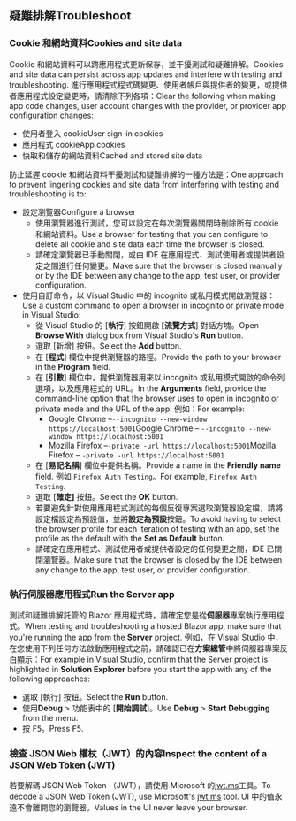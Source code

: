 ## <a name="troubleshoot"></a><span data-ttu-id="be1b2-101">疑難排解</span><span class="sxs-lookup"><span data-stu-id="be1b2-101">Troubleshoot</span></span>

### <a name="cookies-and-site-data"></a><span data-ttu-id="be1b2-102">Cookie 和網站資料</span><span class="sxs-lookup"><span data-stu-id="be1b2-102">Cookies and site data</span></span>

<span data-ttu-id="be1b2-103">Cookie 和網站資料可以跨應用程式更新保存，並干擾測試和疑難排解。</span><span class="sxs-lookup"><span data-stu-id="be1b2-103">Cookies and site data can persist across app updates and interfere with testing and troubleshooting.</span></span> <span data-ttu-id="be1b2-104">進行應用程式程式碼變更、使用者帳戶與提供者的變更，或提供者應用程式設定變更時，請清除下列各項：</span><span class="sxs-lookup"><span data-stu-id="be1b2-104">Clear the following when making app code changes, user account changes with the provider, or provider app configuration changes:</span></span>

* <span data-ttu-id="be1b2-105">使用者登入 cookie</span><span class="sxs-lookup"><span data-stu-id="be1b2-105">User sign-in cookies</span></span>
* <span data-ttu-id="be1b2-106">應用程式 cookie</span><span class="sxs-lookup"><span data-stu-id="be1b2-106">App cookies</span></span>
* <span data-ttu-id="be1b2-107">快取和儲存的網站資料</span><span class="sxs-lookup"><span data-stu-id="be1b2-107">Cached and stored site data</span></span>

<span data-ttu-id="be1b2-108">防止延遲 cookie 和網站資料干擾測試和疑難排解的一種方法是：</span><span class="sxs-lookup"><span data-stu-id="be1b2-108">One approach to prevent lingering cookies and site data from interfering with testing and troubleshooting is to:</span></span>

* <span data-ttu-id="be1b2-109">設定瀏覽器</span><span class="sxs-lookup"><span data-stu-id="be1b2-109">Configure a browser</span></span>
  * <span data-ttu-id="be1b2-110">使用瀏覽器進行測試，您可以設定在每次瀏覽器關閉時刪除所有 cookie 和網站資料。</span><span class="sxs-lookup"><span data-stu-id="be1b2-110">Use a browser for testing that you can configure to delete all cookie and site data each time the browser is closed.</span></span>
  * <span data-ttu-id="be1b2-111">請確定瀏覽器已手動關閉，或由 IDE 在應用程式、測試使用者或提供者設定之間進行任何變更。</span><span class="sxs-lookup"><span data-stu-id="be1b2-111">Make sure that the browser is closed manually or by the IDE between any change to the app, test user, or provider configuration.</span></span>
* <span data-ttu-id="be1b2-112">使用自訂命令，以 Visual Studio 中的 incognito 或私用模式開啟瀏覽器：</span><span class="sxs-lookup"><span data-stu-id="be1b2-112">Use a custom command to open a browser in incognito or private mode in Visual Studio:</span></span>
  * <span data-ttu-id="be1b2-113">從 Visual Studio 的 [**執行**] 按鈕開啟 **[流覽方式**] 對話方塊。</span><span class="sxs-lookup"><span data-stu-id="be1b2-113">Open **Browse With** dialog box from Visual Studio's **Run** button.</span></span>
  * <span data-ttu-id="be1b2-114">選取 [新增] 按鈕。</span><span class="sxs-lookup"><span data-stu-id="be1b2-114">Select the **Add** button.</span></span>
  * <span data-ttu-id="be1b2-115">在 [**程式**] 欄位中提供瀏覽器的路徑。</span><span class="sxs-lookup"><span data-stu-id="be1b2-115">Provide the path to your browser in the **Program** field.</span></span>
  * <span data-ttu-id="be1b2-116">在 [**引數**] 欄位中，提供瀏覽器用來以 incognito 或私用模式開啟的命令列選項，以及應用程式的 URL。</span><span class="sxs-lookup"><span data-stu-id="be1b2-116">In the **Arguments** field, provide the command-line option that the browser uses to open in incognito or private mode and the URL of the app.</span></span> <span data-ttu-id="be1b2-117">例如：</span><span class="sxs-lookup"><span data-stu-id="be1b2-117">For example:</span></span>
    * <span data-ttu-id="be1b2-118">Google Chrome &ndash;`--incognito --new-window https://localhost:5001`</span><span class="sxs-lookup"><span data-stu-id="be1b2-118">Google Chrome &ndash; `--incognito --new-window https://localhost:5001`</span></span>
    * <span data-ttu-id="be1b2-119">Mozilla Firefox &ndash;`-private -url https://localhost:5001`</span><span class="sxs-lookup"><span data-stu-id="be1b2-119">Mozilla Firefox &ndash; `-private -url https://localhost:5001`</span></span>
  * <span data-ttu-id="be1b2-120">在 [**易記名稱**] 欄位中提供名稱。</span><span class="sxs-lookup"><span data-stu-id="be1b2-120">Provide a name in the **Friendly name** field.</span></span> <span data-ttu-id="be1b2-121">例如 `Firefox Auth Testing`。</span><span class="sxs-lookup"><span data-stu-id="be1b2-121">For example, `Firefox Auth Testing`.</span></span>
  * <span data-ttu-id="be1b2-122">選取 [**確定]** 按鈕。</span><span class="sxs-lookup"><span data-stu-id="be1b2-122">Select the **OK** button.</span></span>
  * <span data-ttu-id="be1b2-123">若要避免針對使用應用程式測試的每個反復專案選取瀏覽器設定檔，請將設定檔設定為預設值，並將**設定為預設**按鈕。</span><span class="sxs-lookup"><span data-stu-id="be1b2-123">To avoid having to select the browser profile for each iteration of testing with an app, set the profile as the default with the **Set as Default** button.</span></span>
  * <span data-ttu-id="be1b2-124">請確定在應用程式、測試使用者或提供者設定的任何變更之間，IDE 已關閉瀏覽器。</span><span class="sxs-lookup"><span data-stu-id="be1b2-124">Make sure that the browser is closed by the IDE between any change to the app, test user, or provider configuration.</span></span>

### <a name="run-the-server-app"></a><span data-ttu-id="be1b2-125">執行伺服器應用程式</span><span class="sxs-lookup"><span data-stu-id="be1b2-125">Run the Server app</span></span>

<span data-ttu-id="be1b2-126">測試和疑難排解託管的 Blazor 應用程式時，請確定您是從**伺服器**專案執行應用程式。</span><span class="sxs-lookup"><span data-stu-id="be1b2-126">When testing and troubleshooting a hosted Blazor app, make sure that you're running the app from the **Server** project.</span></span> <span data-ttu-id="be1b2-127">例如，在 Visual Studio 中，在您使用下列任何方法啟動應用程式之前，請確認已在**方案總管**中將伺服器專案反白顯示：</span><span class="sxs-lookup"><span data-stu-id="be1b2-127">For example in Visual Studio, confirm that the Server project is highlighted in **Solution Explorer** before you start the app with any of the following approaches:</span></span>

* <span data-ttu-id="be1b2-128">選取 [執行] 按鈕。</span><span class="sxs-lookup"><span data-stu-id="be1b2-128">Select the **Run** button.</span></span>
* <span data-ttu-id="be1b2-129">使用**Debug**  >  功能表中的 [**開始調試**]。</span><span class="sxs-lookup"><span data-stu-id="be1b2-129">Use **Debug** > **Start Debugging** from the menu.</span></span>
* <span data-ttu-id="be1b2-130">按 <kbd>F5</kbd>。</span><span class="sxs-lookup"><span data-stu-id="be1b2-130">Press <kbd>F5</kbd>.</span></span>

### <a name="inspect-the-content-of-a-json-web-token-jwt"></a><span data-ttu-id="be1b2-131">檢查 JSON Web 權杖（JWT）的內容</span><span class="sxs-lookup"><span data-stu-id="be1b2-131">Inspect the content of a JSON Web Token (JWT)</span></span>

<span data-ttu-id="be1b2-132">若要解碼 JSON Web Token （JWT），請使用 Microsoft 的[jwt.ms](https://jwt.ms/)工具。</span><span class="sxs-lookup"><span data-stu-id="be1b2-132">To decode a JSON Web Token (JWT), use Microsoft's [jwt.ms](https://jwt.ms/) tool.</span></span> <span data-ttu-id="be1b2-133">UI 中的值永遠不會離開您的瀏覽器。</span><span class="sxs-lookup"><span data-stu-id="be1b2-133">Values in the UI never leave your browser.</span></span>
